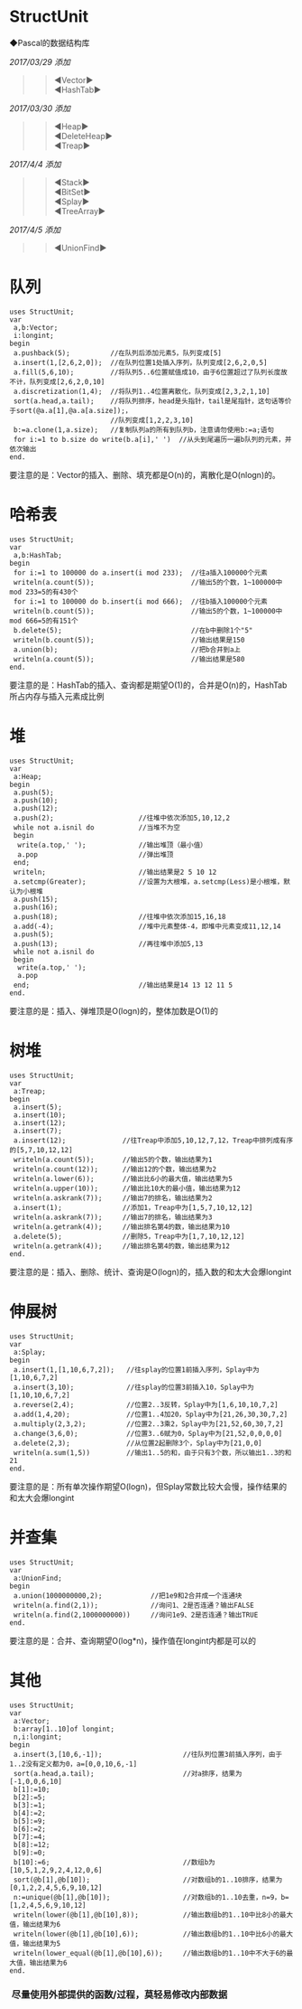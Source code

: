 # StructUnit    
    
◆Pascal的数据结构库    

*2017/03/29 添加*     
>>◀Vector▶    
>>◀HashTab▶    

*2017/03/30 添加*     
>>◀Heap▶  
>>◀DeleteHeap▶   
>>◀Treap▶   

*2017/4/4 添加*      
>>◀Stack▶  
>>◀BitSet▶  
>>◀Splay▶   
>>◀TreeArray▶   

*2017/4/5 添加*     
>>◀UnionFind▶   
     
# 队列    
```
uses StructUnit;
var
 a,b:Vector;
 i:longint;
begin
 a.pushback(5);          //在队列后添加元素5，队列变成[5]
 a.insert(1,[2,6,2,0]);  //在队列位置1处插入序列，队列变成[2,6,2,0,5]
 a.fill(5,6,10);         //将队列5..6位置赋值成10，由于6位置超过了队列长度故不计，队列变成[2,6,2,0,10]
 a.discretization(1,4);  //将队列1..4位置离散化，队列变成[2,3,2,1,10]
 sort(a.head,a.tail);    //将队列排序，head是头指针，tail是尾指针，这句话等价于sort(@a.a[1],@a.a[a.size]);，
                         //队列变成[1,2,2,3,10]
 b:=a.clone(1,a.size);   //复制队列a的所有到队列b，注意请勿使用b:=a;语句
 for i:=1 to b.size do write(b.a[i],' ')  //从头到尾遍历一遍b队列的元素，并依次输出
end.
```
要注意的是：Vector的插入、删除、填充都是O(n)的，离散化是O(nlogn)的。    
# 哈希表    
```
uses StructUnit;
var
 a,b:HashTab;
begin
 for i:=1 to 100000 do a.insert(i mod 233);  //往a插入100000个元素
 writeln(a.count(5));                        //输出5的个数，1~100000中mod 233=5的有430个
 for i:=1 to 100000 do b.insert(i mod 666);  //往b插入100000个元素
 writeln(b.count(5));                        //输出5的个数，1~100000中mod 666=5的有151个
 b.delete(5);                                //在b中删除1个"5"
 writeln(b.count(5));                        //输出结果是150
 a.union(b);                                 //把b合并到a上
 writeln(a.count(5));                        //输出结果是580
end.
```
要注意的是：HashTab的插入、查询都是期望O(1)的，合并是O(n)的，HashTab所占内存与插入元素成比例    
# 堆    
```
uses StructUnit;
var
 a:Heap;
begin
 a.push(5);
 a.push(10);
 a.push(12);
 a.push(2);                     //往堆中依次添加5,10,12,2
 while not a.isnil do           //当堆不为空
 begin
  write(a.top,' ');             //输出堆顶（最小值）
  a.pop                         //弹出堆顶
 end;
 writeln;                       //输出结果是2 5 10 12
 a.setcmp(Greater);             //设置为大根堆，a.setcmp(Less)是小根堆，默认为小根堆
 a.push(15);                    
 a.push(16);
 a.push(18);                    //往堆中依次添加15,16,18
 a.add(-4);                     //堆中元素整体-4，即堆中元素变成11,12,14
 a.push(5);
 a.push(13);                    //再往堆中添加5,13
 while not a.isnil do
 begin
  write(a.top,' ');
  a.pop
 end;                           //输出结果是14 13 12 11 5
end.
```
要注意的是：插入、弹堆顶是O(logn)的，整体加数是O(1)的    
# 树堆    
```
uses StructUnit;
var
 a:Treap;
begin
 a.insert(5);
 a.insert(10);
 a.insert(12);
 a.insert(7);
 a.insert(12);              //往Treap中添加5,10,12,7,12，Treap中排列成有序的[5,7,10,12,12]
 writeln(a.count(5));       //输出5的个数，输出结果为1
 writeln(a.count(12));      //输出12的个数，输出结果为2
 writeln(a.lower(6));       //输出比6小的最大值，输出结果为5
 writeln(a.upper(10));      //输出比10大的最小值，输出结果为12
 writeln(a.askrank(7));     //输出7的排名，输出结果为2
 a.insert(1);               //添加1，Treap中为[1,5,7,10,12,12]
 writeln(a.askrank(7));     //输出7的排名，输出结果为3
 writeln(a.getrank(4));     //输出排名第4的数，输出结果为10
 a.delete(5);               //删除5，Treap中为[1,7,10,12,12]
 writeln(a.getrank(4));     //输出排名第4的数，输出结果为12
end.
```
要注意的是：插入、删除、统计、查询是O(logn)的，插入数的和太大会爆longint    
# 伸展树     
```
uses StructUnit;
var
 a:Splay;
begin
 a.insert(1,[1,10,6,7,2]);   //往splay的位置1前插入序列，Splay中为[1,10,6,7,2]
 a.insert(3,10);             //往splay的位置3前插入10，Splay中为[1,10,10,6,7,2]
 a.reverse(2,4);             //位置2..3反转，Splay中为[1,6,10,10,7,2]
 a.add(1,4,20);              //位置1..4加20，Splay中为[21,26,30,30,7,2]
 a.multiply(2,3,2);          //位置2..3乘2，Splay中为[21,52,60,30,7,2]
 a.change(3,6,0);            //位置3..6赋为0，Splay中为[21,52,0,0,0,0]
 a.delete(2,3);              //从位置2起删除3个，Splay中为[21,0,0]
 writeln(a.sum(1,5))         //输出1..5的和，由于只有3个数，所以输出1..3的和21
end.
```
要注意的是：所有单次操作期望O(logn)，但Splay常数比较大会慢，操作结果的和太大会爆longint    
# 并查集    
```
uses StructUnit;
var
 a:UnionFind;
begin
 a.union(1000000000,2);            //把1e9和2合并成一个连通块
 writeln(a.find(2,1));             //询问1、2是否连通？输出FALSE
 writeln(a.find(2,1000000000))     //询问1e9、2是否连通？输出TRUE
end.
```
要注意的是：合并、查询期望O(log\*n)，操作值在longint内都是可以的    
# 其他    
```
uses StructUnit;
var
 a:Vector;
 b:array[1..10]of longint;
 n,i:longint;
begin
 a.insert(3,[10,6,-1]);                    //往队列位置3前插入序列，由于1..2没有定义都为0，a=[0,0,10,6,-1]
 sort(a.head,a.tail);                      //对a排序，结果为[-1,0,0,6,10]
 b[1]:=10;
 b[2]:=5;
 b[3]:=1;
 b[4]:=2;
 b[5]:=9;
 b[6]:=2;
 b[7]:=4;
 b[8]:=12;
 b[9]:=0;
 b[10]:=6;                                 //数组b为[10,5,1,2,9,2,4,12,0,6]
 sort(@b[1],@b[10]);                       //对数组b的1..10排序，结果为[0,1,2,2,4,5,6,9,10,12]
 n:=unique(@b[1],@b[10]);                  //对数组b的1..10去重，n=9，b=[1,2,4,5,6,9,10,12]
 writeln(lower(@b[1],@b[10],8));           //输出数组b的1..10中比8小的最大值，输出结果为6
 writeln(lower(@b[1],@b[10],6));           //输出数组b的1..10中比6小的最大值，输出结果为5
 writeln(lower_equal(@b[1],@b[10],6));     //输出数组b的1..10中不大于6的最大值，输出结果为6
end.
```

###  尽量使用外部提供的函数/过程，莫轻易修改内部数据
